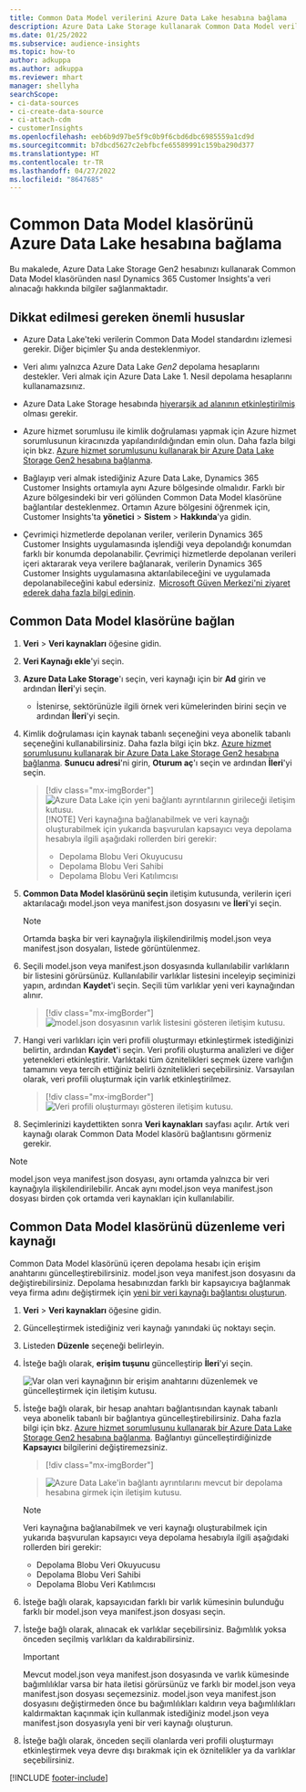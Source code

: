 ```yaml
---
title: Common Data Model verilerini Azure Data Lake hesabına bağlama
description: Azure Data Lake Storage kullanarak Common Data Model verileriyle çalışın.
ms.date: 01/25/2022
ms.subservice: audience-insights
ms.topic: how-to
author: adkuppa
ms.author: adkuppa
ms.reviewer: mhart
manager: shellyha
searchScope:
- ci-data-sources
- ci-create-data-source
- ci-attach-cdm
- customerInsights
ms.openlocfilehash: eeb6b9d97be5f9c0b9f6cbd6dbc6985559a1cd9d
ms.sourcegitcommit: b7dbcd5627c2ebfbcfe65589991c159ba290d377
ms.translationtype: HT
ms.contentlocale: tr-TR
ms.lasthandoff: 04/27/2022
ms.locfileid: "8647685"
---
```

# <a name="connect-to-a-common-data-model-folder-using-an-azure-data-lake-account"></a>Common Data Model klasörünü Azure Data Lake hesabına bağlama

Bu makalede, Azure Data Lake Storage Gen2 hesabınızı kullanarak Common Data Model klasöründen nasıl Dynamics 365 Customer Insights'a veri alınacağı hakkında bilgiler sağlanmaktadır.

## <a name="important-considerations"></a>Dikkat edilmesi gereken önemli hususlar

- Azure Data Lake'teki verilerin Common Data Model standardını izlemesi gerekir. Diğer biçimler Şu anda desteklenmiyor.

- Veri alımı yalnızca Azure Data Lake *Gen2* depolama hesaplarını destekler. Veri almak için Azure Data Lake 1. Nesil depolama hesaplarını kullanamazsınız.

- Azure Data Lake Storage hesabında [hiyerarşik ad alanının etkinleştirilmiş](/azure/storage/blobs/data-lake-storage-namespace) olması gerekir.

- Azure hizmet sorumlusu ile kimlik doğrulaması yapmak için Azure hizmet sorumlusunun kiracınızda yapılandırıldığından emin olun. Daha fazla bilgi için bkz. [Azure hizmet sorumlusunu kullanarak bir Azure Data Lake Storage Gen2 hesabına bağlanma](connect-service-principal.md).

- Bağlayıp veri almak istediğiniz Azure Data Lake, Dynamics 365 Customer Insights ortamıyla aynı Azure bölgesinde olmalıdır. Farklı bir Azure bölgesindeki bir veri gölünden Common Data Model klasörüne bağlantılar desteklenmez. Ortamın Azure bölgesini öğrenmek için, Customer Insights'ta **yönetici** > **Sistem** > **Hakkında**'ya gidin.

- Çevrimiçi hizmetlerde depolanan veriler, verilerin Dynamics 365 Customer Insights uygulamasında işlendiği veya depolandığı konumdan farklı bir konumda depolanabilir. Çevrimiçi hizmetlerde depolanan verileri içeri aktararak veya verilere bağlanarak, verilerin Dynamics 365 Customer Insights uygulamasına aktarılabileceğini ve uygulamada depolanabileceğini kabul edersiniz.  [Microsoft Güven Merkezi'ni ziyaret ederek daha fazla bilgi edinin](https://www.microsoft.com/trust-center).

## <a name="connect-to-a-common-data-model-folder"></a>Common Data Model klasörüne bağlan

1. **Veri** > **Veri kaynakları** öğesine gidin.

1. **Veri Kaynağı ekle**'yi seçin.

1. **Azure Data Lake Storage**'ı seçin, veri kaynağı için bir **Ad** girin ve ardından **İleri**'yi seçin.

   - İstenirse, sektörünüzle ilgili örnek veri kümelerinden birini seçin ve ardından **İleri**'yi seçin. 

1. Kimlik doğrulaması için kaynak tabanlı seçeneğini veya abonelik tabanlı seçeneğini kullanabilirsiniz. Daha fazla bilgi için bkz. [Azure hizmet sorumlusunu kullanarak bir Azure Data Lake Storage Gen2 hesabına bağlanma](connect-service-principal.md). **Sunucu adresi**'ni girin, **Oturum aç**'ı seçin ve ardından **İleri**'yi seçin.
   > [!div class="mx-imgBorder"]
   > ![Azure Data Lake için yeni bağlantı ayrıntılarının girileceği iletişim kutusu.](media/enter-new-storage-details.png)
   > [!NOTE]
   > Veri kaynağına bağlanabilmek ve veri kaynağı oluşturabilmek için yukarıda başvurulan kapsayıcı veya depolama hesabıyla ilgili aşağıdaki rollerden biri gerekir:
   >  - Depolama Blobu Veri Okuyucusu
   >  - Depolama Blobu Veri Sahibi
   >  - Depolama Blobu Veri Katılımcısı

1. **Common Data Model klasörünü seçin** iletişim kutusunda, verilerin içeri aktarılacağı model.json veya manifest.json dosyasını ve **İleri**'yi seçin.
   > [!NOTE]
   > Ortamda başka bir veri kaynağıyla ilişkilendirilmiş model.json veya manifest.json dosyaları, listede görüntülenmez.

1. Seçili model.json veya manifest.json dosyasında kullanılabilir varlıkların bir listesini görürsünüz. Kullanılabilir varlıklar listesini inceleyip seçiminizi yapın, ardından **Kaydet**'i seçin. Seçili tüm varlıklar yeni veri kaynağından alınır.
   > [!div class="mx-imgBorder"]
   > ![model.json dosyasının varlık listesini gösteren iletişim kutusu.](media/review-entities.png)

8. Hangi veri varlıkları için veri profili oluşturmayı etkinleştirmek istediğinizi belirtin, ardından **Kaydet**'i seçin. Veri profili oluşturma analizleri ve diğer yetenekleri etkinleştirir. Varlıktaki tüm öznitelikleri seçmek üzere varlığın tamamını veya tercih ettiğiniz belirli öznitelikleri seçebilirsiniz. Varsayılan olarak, veri profili oluşturmak için varlık etkinleştirilmez.
   > [!div class="mx-imgBorder"]
   > ![Veri profili oluşturmayı gösteren iletişim kutusu.](media/dataprofiling-entities.png)

9. Seçimlerinizi kaydettikten sonra **Veri kaynakları** sayfası açılır. Artık veri kaynağı olarak Common Data Model klasörü bağlantısını görmeniz gerekir.

> [!NOTE]
> model.json veya manifest.json dosyası, aynı ortamda yalnızca bir veri kaynağıyla ilişkilendirilebilir. Ancak aynı model.json veya manifest.json dosyası birden çok ortamda veri kaynakları için kullanılabilir.

## <a name="edit-a-common-data-model-folder-data-source"></a>Common Data Model klasörünü düzenleme veri kaynağı

Common Data Model klasörünü içeren depolama hesabı için erişim anahtarını güncelleştirebilirsiniz. model.json veya manifest.json dosyasını da değiştirebilirsiniz. Depolama hesabınızdan farklı bir kapsayıcıya bağlanmak veya firma adını değiştirmek için [yeni bir veri kaynağı bağlantısı oluşturun](#connect-to-a-common-data-model-folder).

1. **Veri** > **Veri kaynakları** öğesine gidin.

2. Güncelleştirmek istediğiniz veri kaynağı yanındaki üç noktayı seçin.

3. Listeden **Düzenle** seçeneği belirleyin.

4. İsteğe bağlı olarak, **erişim tuşunu** güncelleştirip **İleri**'yi seçin.

   ![Var olan veri kaynağının bir erişim anahtarını düzenlemek ve güncelleştirmek için iletişim kutusu.](media/edit-access-key.png)

5. İsteğe bağlı olarak, bir hesap anahtarı bağlantısından kaynak tabanlı veya abonelik tabanlı bir bağlantıya güncelleştirebilirsiniz. Daha fazla bilgi için bkz. [Azure hizmet sorumlusunu kullanarak bir Azure Data Lake Storage Gen2 hesabına bağlanma](connect-service-principal.md). Bağlantıyı güncelleştirdiğinizde **Kapsayıcı** bilgilerini değiştiremezsiniz.
   > [!div class="mx-imgBorder"]

   > ![Azure Data Lake'in bağlantı ayrıntılarını mevcut bir depolama hesabına girmek için iletişim kutusu.](media/enter-existing-storage-details.png)

   > [!NOTE]
   > Veri kaynağına bağlanabilmek ve veri kaynağı oluşturabilmek için yukarıda başvurulan kapsayıcı veya depolama hesabıyla ilgili aşağıdaki rollerden biri gerekir:
   >  - Depolama Blobu Veri Okuyucusu
   >  - Depolama Blobu Veri Sahibi
   >  - Depolama Blobu Veri Katılımcısı


6. İsteğe bağlı olarak, kapsayıcıdan farklı bir varlık kümesinin bulunduğu farklı bir model.json veya manifest.json dosyası seçin.

7. İsteğe bağlı olarak, alınacak ek varlıklar seçebilirsiniz. Bağımlılık yoksa önceden seçilmiş varlıkları da kaldırabilirsiniz.

   > [!IMPORTANT]
   > Mevcut model.json veya manifest.json dosyasında ve varlık kümesinde bağımlılıklar varsa bir hata iletisi görürsünüz ve farklı bir model.json veya manifest.json dosyası seçemezsiniz. model.json veya manifest.json dosyasını değiştirmeden önce bu bağımlılıkları kaldırın veya bağımlılıkları kaldırmaktan kaçınmak için kullanmak istediğiniz model.json veya manifest.json dosyasıyla yeni bir veri kaynağı oluşturun.

8. İsteğe bağlı olarak, önceden seçili olanlarda veri profili oluşturmayı etkinleştirmek veya devre dışı bırakmak için ek öznitelikler ya da varlıklar seçebilirsiniz.   


[!INCLUDE [footer-include](includes/footer-banner.md)]
